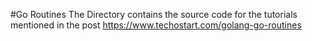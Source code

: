 #Go Routines
The Directory contains the source code for the tutorials mentioned in the post https://www.techostart.com/golang-go-routines